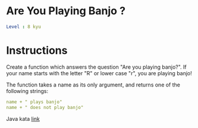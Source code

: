 # Are You Playing Banjo ?

```yaml
Level : 8 kyu
```

# Instructions
Create a function which answers the question "Are you playing banjo?".
If your name starts with the letter "R" or lower case "r", you are playing banjo!

The function takes a name as its only argument, and returns one of the following strings:

```yaml
name + " plays banjo" 
name + " does not play banjo"
```

Java kata [link](https://www.codewars.com/kata/53af2b8861023f1d88000832/train/java)
